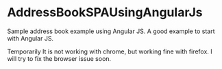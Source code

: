 AddressBookSPAUsingAngularJs
============================

Sample address book example using Angular JS. A good example to start with Angular JS.

Temporarily It is not working with chrome, but working fine with firefox. I will try to
fix the browser issue soon.
